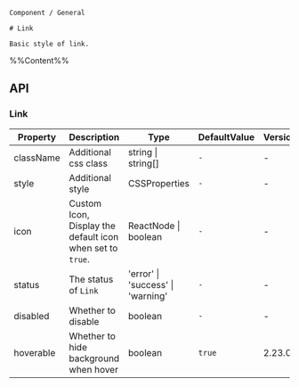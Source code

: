 `````
Component / General

# Link

Basic style of link.
`````

%%Content%%

## API

### Link

|Property|Description|Type|DefaultValue|Version|
|---|---|---|---|---|
|className|Additional css class|string \| string[] |`-`|-|
|style|Additional style|CSSProperties |`-`|-|
|icon|Custom Icon, Display the default icon when set to `true`.|ReactNode \| boolean |`-`|-|
|status|The status of `Link`|'error' \| 'success' \| 'warning' |`-`|-|
|disabled|Whether to disable|boolean |`-`|-|
|hoverable|Whether to hide background when hover|boolean |`true`|2.23.0|
